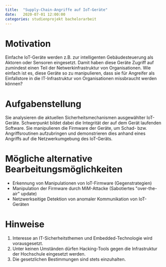 ```yaml
---
title:	"Supply-Chain-Angriffe auf IoT-Geräte"
date:	2020-07-01 12:00:00
categories: studienprojekt bachelorarbeit
---
```


Motivation
==========
Einfache IoT-Geräte werden z.B. zur intelligenten Gebäudesteuerung
als Aktoren oder Sensoren eingesetzt.
Damit haben diese Geräte Zugriff auf zumindest einen Teil der
Netwerkinfrastruktur von Organisationen.
Wie einfach ist es, diese Geräte so zu manipulieren, dass sie für
Angreifer als Einfallstore in die IT-Infrastruktur von Organisationen
missbraucht werden können?


Aufgabenstellung
================
Sie analysieren die aktuellen Sicherheitsmechanismen ausgewählter
IoT-Geräte. Schwerpunkt bildet dabei die Integrität der auf dem
Gerät laufenden Software.
Sie manipulieren die Firmware der Geräte, um Schad- bzw. Angriffsroutinen
aufzubringen und demonstrieren dies anhand eines Angriffs auf
die Netzwerkumgebung des IoT-Geräts.

Mögliche alternative Bearbeitungsmöglichkeiten
==============================================
* Erkennung von Manipulationen von IoT-Firmware (Gegenstrategien)
* Manipulation der Firmware durch MiM-Attacke (Sabotiertes "over-the-air" update)
* Netzwerkseitige Detektion von anomaler Kommunikation von IoT-Geräten

Hinweise
========
1. Interesse an IT-Sicherheitsthemen und Embedded-Technologie wird vorausgesetzt.
1. Unter keinen Umständen dürfen Hacking-Tools gegen die Infrastruktur
   der Hochschule eingesetzt werden.
1. Die gesetzlichen Bestimmungen sind stets einzuhalten.
   

